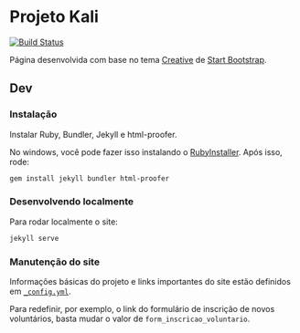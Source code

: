 # Projeto Kali

[![Build Status](https://travis-ci.org/github/projetokali/blog.png)](https://travis-ci.org/github/projetokali/blog)

Página desenvolvida com base no tema [Creative](http://startbootstrap.com/template-overviews/creative/) de [Start Bootstrap](http://startbootstrap.com).

## Dev

### Instalação

Instalar Ruby, Bundler, Jekyll e html-proofer.

No windows, você pode fazer isso instalando o [RubyInstaller](https://rubyinstaller.org/).
Após isso, rode:

```bash
gem install jekyll bundler html-proofer
```

### Desenvolvendo localmente

Para rodar localmente o site:

```bash
jekyll serve
```

### Manutenção do site

Informações básicas do projeto e links importantes do site estão definidos em [`_config.yml`](./_config.yml).

Para redefinir, por exemplo, o link do formulário de inscrição de novos voluntários, basta mudar o valor de `form_inscricao_voluntario`.